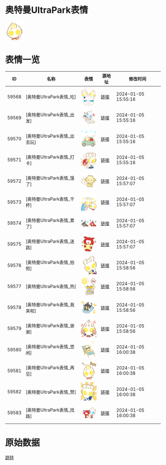 # 奥特曼UltraPark表情

<img src="./cover.png" height="60" alt="cover" />

# 表情一览

|ID|名称|表情|源地址|修改时间|
|----|----|----|----|----|
|59568|[奥特曼UltraPark表情_吃]|<img src="./pic/059568_%5B奥特曼UltraPark表情_吃%5D.png" height="60" alt="吃"/>|[链接](https://i0.hdslb.com/bfs/emote/6dea16bb21332603bd096bf42e8442eeca59a158.png)|2024-01-05 15:55:16|
|59569|[奥特曼UltraPark表情_出发]|<img src="./pic/059569_%5B奥特曼UltraPark表情_出发%5D.png" height="60" alt="出发"/>|[链接](https://i0.hdslb.com/bfs/emote/d49da968a965ca63dd14f4048605cae7d673a6ce.png)|2024-01-05 15:55:16|
|59570|[奥特曼UltraPark表情_出去玩]|<img src="./pic/059570_%5B奥特曼UltraPark表情_出去玩%5D.png" height="60" alt="出去玩"/>|[链接](https://i0.hdslb.com/bfs/emote/0266b32f9a062d1f72c0a3254969f1dddd44fa91.png)|2024-01-05 15:55:16|
|59571|[奥特曼UltraPark表情_打卡]|<img src="./pic/059571_%5B奥特曼UltraPark表情_打卡%5D.png" height="60" alt="打卡"/>|[链接](https://i0.hdslb.com/bfs/emote/fcf1feada0ac2c4fcce6cae80b3623ffa98cfb2b.png)|2024-01-05 15:55:16|
|59572|[奥特曼UltraPark表情_饿了]|<img src="./pic/059572_%5B奥特曼UltraPark表情_饿了%5D.png" height="60" alt="饿了"/>|[链接](https://i0.hdslb.com/bfs/emote/a528e48b876feaa520aa55a552af6bc10ef87f24.png)|2024-01-05 15:57:07|
|59573|[奥特曼UltraPark表情_干杯]|<img src="./pic/059573_%5B奥特曼UltraPark表情_干杯%5D.png" height="60" alt="干杯"/>|[链接](https://i0.hdslb.com/bfs/emote/40e52a8eb0b358a2f71bda2e66bac9c9d4f408ce.png)|2024-01-05 15:57:07|
|59574|[奥特曼UltraPark表情_累了]|<img src="./pic/059574_%5B奥特曼UltraPark表情_累了%5D.png" height="60" alt="累了"/>|[链接](https://i0.hdslb.com/bfs/emote/dadfc7eb8319009d5d5a54ba1e207e1ae087cbf2.png)|2024-01-05 15:57:07|
|59575|[奥特曼UltraPark表情_迷路]|<img src="./pic/059575_%5B奥特曼UltraPark表情_迷路%5D.png" height="60" alt="迷路"/>|[链接](https://i0.hdslb.com/bfs/emote/2ec0dd8a98db18f1f9f9844f4c38d90c7d476cb7.png)|2024-01-05 15:57:07|
|59576|[奥特曼UltraPark表情_拍照]|<img src="./pic/059576_%5B奥特曼UltraPark表情_拍照%5D.png" height="60" alt="拍照"/>|[链接](https://i0.hdslb.com/bfs/emote/b973d33c615615aa3063e694899602c3c315ceba.png)|2024-01-05 15:58:56|
|59577|[奥特曼UltraPark表情_热]|<img src="./pic/059577_%5B奥特曼UltraPark表情_热%5D.png" height="60" alt="热"/>|[链接](https://i0.hdslb.com/bfs/emote/ff088053c347ce195010d8fb3db589810d9a7cbd.png)|2024-01-05 15:58:56|
|59578|[奥特曼UltraPark表情_我来啦]|<img src="./pic/059578_%5B奥特曼UltraPark表情_我来啦%5D.png" height="60" alt="我来啦"/>|[链接](https://i0.hdslb.com/bfs/emote/68d0eeb4563ec993ed73a6cce12f22a38ed0f5b1.png)|2024-01-05 15:58:56|
|59579|[奥特曼UltraPark表情_谢谢]|<img src="./pic/059579_%5B奥特曼UltraPark表情_谢谢%5D.png" height="60" alt="谢谢"/>|[链接](https://i0.hdslb.com/bfs/emote/36755adbd59bd80d54ca2938dd968154c4861049.png)|2024-01-05 15:58:56|
|59580|[奥特曼UltraPark表情_悠闲]|<img src="./pic/059580_%5B奥特曼UltraPark表情_悠闲%5D.png" height="60" alt="悠闲"/>|[链接](https://i0.hdslb.com/bfs/emote/bca3fa12cb64300fb9e8e2bedc28848456097e68.png)|2024-01-05 16:00:38|
|59581|[奥特曼UltraPark表情_再见]|<img src="./pic/059581_%5B奥特曼UltraPark表情_再见%5D.png" height="60" alt="再见"/>|[链接](https://i0.hdslb.com/bfs/emote/93507fd7ea8997a2ad47f710666e927df44001aa.png)|2024-01-05 16:00:38|
|59582|[奥特曼UltraPark表情_赞]|<img src="./pic/059582_%5B奥特曼UltraPark表情_赞%5D.png" height="60" alt="赞"/>|[链接](https://i0.hdslb.com/bfs/emote/37182be6f93efe32bb65751e63c57ecd45c4cef2.png)|2024-01-05 16:00:38|
|59583|[奥特曼UltraPark表情_找路]|<img src="./pic/059583_%5B奥特曼UltraPark表情_找路%5D.png" height="60" alt="找路"/>|[链接](https://i0.hdslb.com/bfs/emote/46040d66602f38b0cd6920a5bf2c27ab9d2ce137.png)|2024-01-05 16:00:38|

# 原始数据

[跳转](./raw.json)

